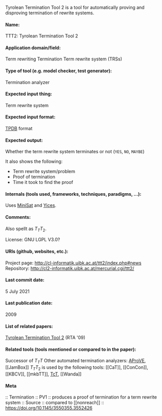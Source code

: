 Tyrolean Termination Tool 2 is a tool for automatically proving and disproving termination of rewrite systems.

#### Name:
TTT2: Tyrolean Termination Tool 2

#### Application domain/field:
Term rewriting
Termination
Term rewrite system (TRSs)

#### Type of tool (e.g. model checker, test generator):
Termination analyzer

#### Expected input thing:
Term rewrite system

#### Expected input format:
[TPDB](../Formats/TPDB.md) format

#### Expected output:
Whether the term rewrite system terminates or not (`YES`, `NO`, `MAYBE`)

It also shows the following:
- Term rewrite system/problem
- Proof of termination
- Time it took to find the proof

#### Internals (tools used, frameworks, techniques, paradigms, ...):
Uses [MiniSat](Solvers/SAT/MiniSat.md) and [Yices](Solvers/SMT/Yices.md).

#### Comments:
Also spellt as $T_TT_2$.

License: GNU LGPL V3.0?

#### URIs (github, websites, etc.):
Project page: http://cl-informatik.uibk.ac.at/ttt2/index.php#news
Repository: http://cl2-informatik.uibk.ac.at/mercurial.cgi/ttt2/

#### Last commit date:
5 July 2021

#### Last publication date:
2009

#### List of related papers:
[Tyrolean Termination Tool 2](https://doi.org/10.1007/978-3-642-02348-4_21) (RTA '09)

#### Related tools (tools mentioned or compared to in the paper):
Successor of $T_TT$
Other automated termination analyzers: [AProVE](AProVE.md), [[JamBox]]
$T_TT_2$ is used by the following tools: [[CaT]], [[ConCon]], [[KBCV]], [[mkbTT]], [TcT](TcT.md), [[Wanda]]

#### Meta
:: Termination
:: PV1 :: produces a proof of termination for a term rewrite system
:: Source :: compared to [[nonreach]] :: https://doi.org/10.1145/3550355.3552426
